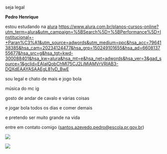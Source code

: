 seja legal


**Pedro Henrique**

estou estudando na [alura](https://www.alura.com.br/planos-cursos-online?utm_term=alura&utm_campaign=%5BSearch%5D+%5BPerformance%5D+Institucional+-+Paran%C3%A1&utm_source=adwords&utm_medium=ppc&hsa_acc=7964138385&hsa_cam=20234124477&hsa_grp=150249101655&hsa_ad=660813755677&hsa_src=g&hsa_tgt=kwd-300088401&hsa_kw=alura&hsa_mt=e&hsa_net=adwords&hsa_ver=3&gad_source=1&gclid=EAIaIQobChMI75CJ2LjMiAMVrVRIAB3-DQXdEAAYASAAEgL81vD_BwE)
https://www.alura.com.br/planos-cursos-online?utm_term=alura&utm_campaign=%5BSearch%5D+%5BPerformance%5D+Institucional+-+Paran%C3%A1&utm_source=adwords&utm_medium=ppc&hsa_acc=7964138385&hsa_cam=20234124477&hsa_grp=150249101655&hsa_ad=660813755677&hsa_src=g&hsa_tgt=kwd-300088401&hsa_kw=alura&hsa_mt=e&hsa_net=adwords&hsa_ver=3&gad_source=1&gclid=EAIaIQobChMI75CJ2LjMiAMVrVRIAB3-DQXdEAAYASAAEgL81vD_BwE

sou legal e chato de mais e jogo bola

música do mc ig 


gosto de andar de cavalo e várias coisas

e jogar bola todos os dias e comer demais 

e pretendo ser muito grande na vida

entre em contato comigo (santos.azevedo.pedro@escola.pr.gov.br)

![](https://media.tenor.com/fXfaqPLEnWIAAAAM/escorregando-yuri-alberto.gif)


![](https://media.tenor.com/unnFztRWVJwAAAAM/sport-club-corinthians-paulista-fiel.gif)
